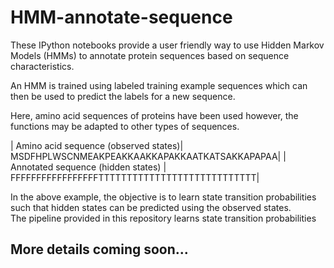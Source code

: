 # HMM-annotate-sequence

These IPython notebooks provide a user friendly way to use Hidden Markov Models (HMMs) to annotate protein sequences based on sequence characteristics.

An HMM is trained using labeled training example sequences which can then be used to predict the labels for a new sequence.  

Here, amino acid sequences of proteins have been used however, the functions may be adapted to other types of sequences.

| Amino acid sequence (observed states)| MSDFHPLWSCNMEAKPEAKKAAKKAPAKKAATKATSAKKAPAPAA|
| Annotated sequence (hidden states)   | FFFFFFFFFFFFFFFFFTTTTTTTTTTTTTTTTTTTTTTTTTTTT|

In the above example, the objective is to learn state transition probabilities such that hidden states can be predicted using the observed states.  
The pipeline provided in this repository learns state transition probabilities

## More details coming soon...
